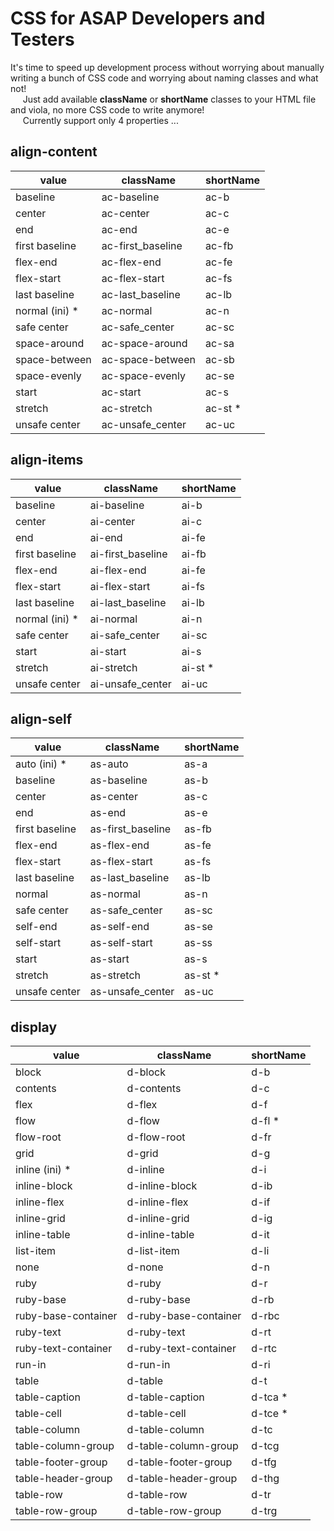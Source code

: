# CSS for ASAP Developers and Testers

It's time to speed up development process without worrying about manually writing a bunch of CSS code and worrying about naming classes and what not!
<br> &nbsp;&nbsp;&nbsp;&nbsp;
Just add available **className** or **shortName** classes to your HTML file and viola, no more CSS code to write anymore!
<br> &nbsp;&nbsp;&nbsp;&nbsp;
Currently support only 4 properties ...

## align-content

| value           | className         | shortName |
| --------------- | ----------------- | --------- |
| baseline        | ac-baseline       | ac-b      |
| center          | ac-center         | ac-c      |
| end             | ac-end            | ac-e      |
| first baseline  | ac-first_baseline | ac-fb     |
| flex-end        | ac-flex-end       | ac-fe     |
| flex-start      | ac-flex-start     | ac-fs     |
| last baseline   | ac-last_baseline  | ac-lb     |
| normal (ini) \* | ac-normal         | ac-n      |
| safe center     | ac-safe_center    | ac-sc     |
| space-around    | ac-space-around   | ac-sa     |
| space-between   | ac-space-between  | ac-sb     |
| space-evenly    | ac-space-evenly   | ac-se     |
| start           | ac-start          | ac-s      |
| stretch         | ac-stretch        | ac-st \*  |
| unsafe center   | ac-unsafe_center  | ac-uc     |

## align-items

| value           | className         | shortName |
| --------------- | ----------------- | --------- |
| baseline        | ai-baseline       | ai-b      |
| center          | ai-center         | ai-c      |
| end             | ai-end            | ai-fe     |
| first baseline  | ai-first_baseline | ai-fb     |
| flex-end        | ai-flex-end       | ai-fe     |
| flex-start      | ai-flex-start     | ai-fs     |
| last baseline   | ai-last_baseline  | ai-lb     |
| normal (ini) \* | ai-normal         | ai-n      |
| safe center     | ai-safe_center    | ai-sc     |
| start           | ai-start          | ai-s      |
| stretch         | ai-stretch        | ai-st \*  |
| unsafe center   | ai-unsafe_center  | ai-uc     |

## align-self

| value          | className         | shortName |
| -------------- | ----------------- | --------- |
| auto (ini) \*  | as-auto           | as-a      |
| baseline       | as-baseline       | as-b      |
| center         | as-center         | as-c      |
| end            | as-end            | as-e      |
| first baseline | as-first_baseline | as-fb     |
| flex-end       | as-flex-end       | as-fe     |
| flex-start     | as-flex-start     | as-fs     |
| last baseline  | as-last_baseline  | as-lb     |
| normal         | as-normal         | as-n      |
| safe center    | as-safe_center    | as-sc     |
| self-end       | as-self-end       | as-se     |
| self-start     | as-self-start     | as-ss     |
| start          | as-start          | as-s      |
| stretch        | as-stretch        | as-st \*  |
| unsafe center  | as-unsafe_center  | as-uc     |

## display

| value               | className             | shortName |
| ------------------- | --------------------- | --------- |
| block               | d-block               | d-b       |
| contents            | d-contents            | d-c       |
| flex                | d-flex                | d-f       |
| flow                | d-flow                | d-fl \*   |
| flow-root           | d-flow-root           | d-fr      |
| grid                | d-grid                | d-g       |
| inline (ini) \*     | d-inline              | d-i       |
| inline-block        | d-inline-block        | d-ib      |
| inline-flex         | d-inline-flex         | d-if      |
| inline-grid         | d-inline-grid         | d-ig      |
| inline-table        | d-inline-table        | d-it      |
| list-item           | d-list-item           | d-li      |
| none                | d-none                | d-n       |
| ruby                | d-ruby                | d-r       |
| ruby-base           | d-ruby-base           | d-rb      |
| ruby-base-container | d-ruby-base-container | d-rbc     |
| ruby-text           | d-ruby-text           | d-rt      |
| ruby-text-container | d-ruby-text-container | d-rtc     |
| run-in              | d-run-in              | d-ri      |
| table               | d-table               | d-t       |
| table-caption       | d-table-caption       | d-tca \*  |
| table-cell          | d-table-cell          | d-tce \*  |
| table-column        | d-table-column        | d-tc      |
| table-column-group  | d-table-column-group  | d-tcg     |
| table-footer-group  | d-table-footer-group  | d-tfg     |
| table-header-group  | d-table-header-group  | d-thg     |
| table-row           | d-table-row           | d-tr      |
| table-row-group     | d-table-row-group     | d-trg     |
